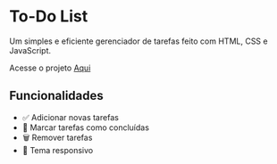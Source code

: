 <h1>To-Do List</h1>

<p>Um simples e eficiente gerenciador de tarefas feito com HTML, CSS e JavaScript.</p>

<p>Acesse o projeto <a href="https://minichillo-todo-list.netlify.app/">Aqui</a></p>

<h2>Funcionalidades</h2>
<ul>
<li>✅ Adicionar novas tarefas</li>

<li>📌 Marcar tarefas como concluídas</li>

<li>🗑️ Remover tarefas</li>

<li>🎨 Tema responsivo</li>
</ul>
